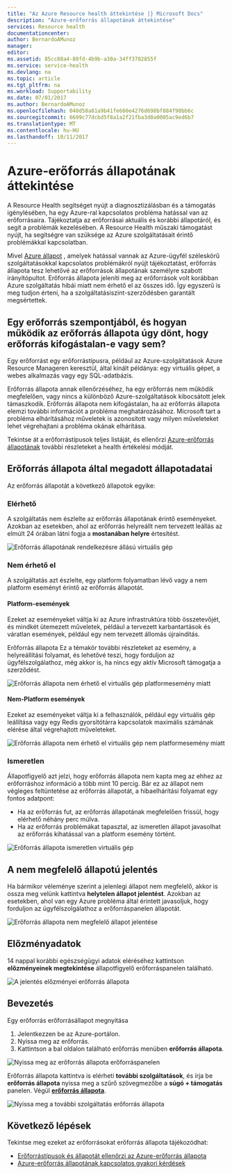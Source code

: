 ```yaml
---
title: "Az Azure Resource health áttekintése |} Microsoft Docs"
description: "Azure-erőforrás állapotának áttekintése"
services: Resource health
documentationcenter: 
author: BernardoAMunoz
manager: 
editor: 
ms.assetid: 85cc88a4-80fd-4b9b-a30a-34ff3782855f
ms.service: service-health
ms.devlang: na
ms.topic: article
ms.tgt_pltfrm: na
ms.workload: Supportability
ms.date: 07/01/2017
ms.author: BernardoAMunoz
ms.openlocfilehash: 040d58a81a9b41fe660e4276d698bf884f90bb6c
ms.sourcegitcommit: 6699c77dcbd5f8a1a2f21fba3d0a0005ac9ed6b7
ms.translationtype: MT
ms.contentlocale: hu-HU
ms.lasthandoff: 10/11/2017
---
```

# <a name="azure-resource-health-overview"></a>Azure-erőforrás állapotának áttekintése
 
A Resource Health segítséget nyújt a diagnosztizálásban és a támogatás igénylésében, ha egy Azure-ral kapcsolatos probléma hatással van az erőforrásaira. Tájékoztatja az erőforrásai aktuális és korábbi állapotáról, és segít a problémák kezelésében. A Resource Health műszaki támogatást nyújt, ha segítségre van szüksége az Azure szolgáltatásait érintő problémákkal kapcsolatban.

Mivel [Azure állapot](https://status.azure.com) , amelyek hatással vannak az Azure-ügyfél széleskörű szolgáltatásokkal kapcsolatos problémákról nyújt tájékoztatást, erőforrás állapota tesz lehetővé az erőforrások állapotának személyre szabott irányítópultot. Erőforrás állapota jeleníti meg az erőforrások volt korábban Azure szolgáltatás hibái miatt nem érhető el az összes idő. Így egyszerű is meg tudjon érteni, ha a szolgáltatásiszint-szerződésben garantált megsértettek. 

## <a name="what-is-considered-a-resource-and-how-does-resource-health-decides-if-a-resource-is-healthy-or-not"></a>Egy erőforrás szempontjából, és hogyan működik az erőforrás állapota úgy dönt, hogy erőforrás kifogástalan-e vagy sem?
Egy erőforrást egy erőforrástípusra, például az Azure-szolgáltatások Azure Resource Manageren keresztül, által kínált példánya: egy virtuális gépet, a webes alkalmazás vagy egy SQL-adatbázis.

Erőforrás állapota annak ellenőrzéséhez, ha egy erőforrás nem működik megfelelően, vagy nincs a különböző Azure-szolgáltatások kibocsátott jelek támaszkodik. Erőforrás állapota nem kifogástalan, ha az erőforrás állapota elemzi további információt a probléma meghatározásához. Microsoft tart a probléma elhárításához műveletek is azonosított vagy milyen műveleteket lehet végrehajtani a probléma okának elhárítása. 

Tekintse át a erőforrástípusok teljes listáját, és ellenőrzi [Azure-erőforrás állapotának](resource-health-checks-resource-types.md) további részleteket a health értékelési módját.

## <a name="health-status-provided-by-resource-health"></a>Erőforrás állapota által megadott állapotadatai
Az erőforrás állapotát a következő állapotok egyike:

### <a name="available"></a>Elérhető
A szolgáltatás nem észlelte az erőforrás állapotának érintő eseményeket. Azokban az esetekben, ahol az erőforrás helyreállt nem tervezett leállás az elmúlt 24 órában látni fogja a **mostanában helyre** értesítést.

![Erőforrás állapotának rendelkezésre állású virtuális gép](./media/resource-health-overview/Available.png)

### <a name="unavailable"></a>Nem érhető el
A szolgáltatás azt észlelte, egy platform folyamatban lévő vagy a nem platform eseményt érintő az erőforrás állapotát.

#### <a name="platform-events"></a>Platform-események
Ezeket az eseményeket váltja ki az Azure infrastruktúra több összetevőjét, és mindkét ütemezett műveletek, például a tervezett karbantartások és váratlan események, például egy nem tervezett állomás újraindítás.

Erőforrás állapota Ez a témakör további részleteket az esemény, a helyreállítási folyamat, és lehetővé teszi, hogy forduljon az ügyfélszolgálathoz, még akkor is, ha nincs egy aktív Microsoft támogatja a szerződést.

![Erőforrás állapota nem érhető el virtuális gép platformesemény miatt](./media/resource-health-overview/Unavailable.png)

#### <a name="non-platform-events"></a>Nem-Platform események
Ezeket az eseményeket váltja ki a felhasználók, például egy virtuális gép leállítása vagy egy Redis gyorsítótárra kapcsolatok maximális számának elérése által végrehajtott műveleteket.

![Erőforrás állapota nem érhető el virtuális gép nem platformesemény miatt](./media/resource-health-overview/Unavailable_NonPlatform.png)

### <a name="unknown"></a>Ismeretlen
Állapotfigyelő azt jelzi, hogy erőforrás állapota nem kapta meg az ehhez az erőforráshoz információ a több mint 10 percig. Bár ez az állapot nem végleges feltüntetése az erőforrás állapotát, a hibaelhárítási folyamat egy fontos adatpont:
* Ha az erőforrás fut, az erőforrás állapotának megfelelően frissül, hogy elérhető néhány perc múlva.
* Ha az erőforrás problémákat tapasztal, az ismeretlen állapot javasolhat az erőforrás kihatással van a platform esemény történt.

![Erőforrás állapota ismeretlen virtuális gép](./media/resource-health-overview/Unknown.png)

## <a name="report-an-incorrect-status"></a>A nem megfelelő állapotú jelentés
Ha bármikor véleménye szerint a jelenlegi állapot nem megfelelő, akkor is ossza meg velünk kattintva **helytelen állapot jelentést**. Azokban az esetekben, ahol van egy Azure probléma által érintett javasoljuk, hogy forduljon az ügyfélszolgálathoz a erőforráspanelen állapotát. 

![Erőforrás állapota nem megfelelő állapot jelentése](./media/resource-health-overview/incorrect-status.png)

## <a name="historical-information"></a>Előzményadatok
14 nappal korábbi egészségügyi adatok eléréséhez kattintson **előzményeinek megtekintése** állapotfigyelő erőforráspanelen található. 

![A jelentés előzményei erőforrás állapota](./media/resource-health-overview/history-blade.png)

## <a name="getting-started"></a>Bevezetés
Egy erőforrás erőforrásállapot megnyitása
1.  Jelentkezzen be az Azure-portálon.
2.  Nyissa meg az erőforrás.
3.  Kattintson a bal oldalon található erőforrás menüben **erőforrás állapota**.

![Nyissa meg az erőforrás állapota erőforráspanelen](./media/resource-health-overview/from-resource-blade.png)

Erőforrás állapota kattintva is elérheti **további szolgáltatások**, és írja be **erőforrás állapota** nyissa meg a szűrő szövegmezőbe a **súgó + támogatás** panelen. Végül [ **erőforrás állapota**](https://ms.portal.azure.com/#blade/Microsoft_Azure_Monitoring/AzureMonitoringBrowseBlade/resourceHealth).

![Nyissa meg a további szolgáltatás erőforrás állapota](./media/resource-health-overview/FromOtherServices.png)

## <a name="next-steps"></a>Következő lépések

Tekintse meg ezeket az erőforrásokat erőforrás állapota tájékozódhat:
-  [Erőforrástípusok és állapotát ellenőrzi az Azure-erőforrás állapota](resource-health-checks-resource-types.md)
-  [Azure-erőforrás állapotának kapcsolatos gyakori kérdések](resource-health-faq.md)




